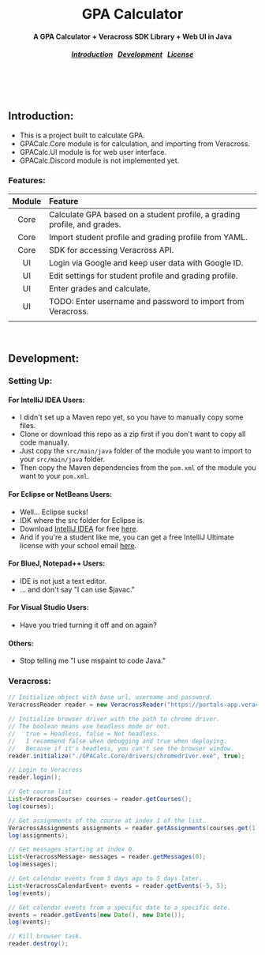 <h1 align="center"><br><br>
  GPA Calculator
</h1>

<h4 align="center">
  A GPA Calculator + Veracross SDK Library + Web UI in Java
</h4>

<h5 align="center">
  <a href="#intro">Introduction</a>&nbsp;&nbsp;
  <a href="#development">Development</a>&nbsp;&nbsp;
  <a href="#license">License</a>
</h5><br><br><br>


<a name="intro"></a>
Introduction:
--------

* This is a project built to calculate GPA.
* GPACalc.Core module is for calculation, and importing from Veracross.
* GPACalc.UI module is for web user interface.
* GPACalc.Discord module is not implemented yet.

### Features:

| Module | Feature |
| :-: | :- |
| Core | Calculate GPA based on a student profile, a grading profile, and grades. |
| Core | Import student profile and grading profile from YAML. |
| Core | SDK for accessing Veracross API. |
| UI | Login via Google and keep user data with Google ID. |
| UI | Edit settings for student profile and grading profile. |
| UI | Enter grades and calculate. |
| UI | TODO: Enter username and password to import from Veracross. |
|  |  |

<br>

<a name="development"></a>
Development:
--------

### Setting Up:

#### For IntelliJ IDEA Users:

* I didn't set up a Maven repo yet, so you have to manually copy some files.
* Clone or download this repo as a zip first if you don't want to copy all code manually.
* Just copy the `src/main/java` folder of the module you want to import to your `src/main/java` folder.
* Then copy the Maven dependencies from the `pom.xml` of the module you want to your `pom.xml`.

#### For Eclipse or NetBeans Users:

* Well... Eclipse sucks!
* IDK where the src folder for Eclipse is. 
* Download [IntelliJ IDEA](https://www.jetbrains.com/idea/) for free [here](https://www.jetbrains.com/idea/download/).
* And if you're a student like me, you can get a free IntelliJ Ultimate license with your school email [here](https://www.jetbrains.com/student/).

#### For BlueJ, Notepad++ Users:

* IDE is not just a text editor.
* ... and don't say "I can use $javac."

#### For Visual Studio Users:

* Have you tried turning it off and on again?

#### Others:

* Stop telling me "I use mspaint to code Java."

### Veracross:

```java
// Initialize object with base url, username and password.
VeracrossReader reader = new VeracrossReader("https://portals-app.veracross.com/schoolname", "username", "password");

// Initialize browser driver with the path to chrome driver.
// The boolean means use headless mode or not.
//   true = Headless, false = Not headless.
//   I recommend false when debugging and true when deploying.
//   Because if it's headless, you can't see the browser window.
reader.initialize("./GPACalc.Core/drivers/chromedriver.exe", true);

// Login to Veracross
reader.login();

// Get course list
List<VeracrossCourse> courses = reader.getCourses();
log(courses);

// Get assignments of the course at index 1 of the list.
VeracrossAssignments assignments = reader.getAssignments(courses.get(1).getAssignmentsId());
log(assignments);

// Get messages starting at index 0.
List<VeracrossMessage> messages = reader.getMessages(0);
log(messages);

// Get calendar events from 5 days ago to 5 days later.
List<VeracrossCalendarEvent> events = reader.getEvents(-5, 5);
log(events);

// Get calendar events from a specific date to a specific date.
events = reader.getEvents(new Date(), new Date());
log(events);

// Kill browser task.
reader.destroy();
```
